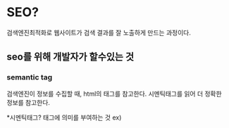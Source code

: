 # SEO?

검색엔진최적화로 웹사이트가 검색 결과를 잘 노출하게 만드는 과정이다.

## seo를 위해 개발자가 할수있는 것

### semantic tag

검색엔진이 정보를 수집할 때, html의 태그를 참고한다.
시멘틱태그를 읽어 더 정확한 정보를 참고한다.

\*시멘틱태그?
태그에 의미를 부여하는 것
ex)<title>과 같이 타이틀이라는걸 명시한다.

### meta tag

브라우저나 검색엔진이 웹사이트의 정보를 해석하는데 도움을주는 태그이다.
웹사이트의 디자인에는 영향을 주지 않고 <head>에 써줌으로써 웹사이트에 대한 정보를 검색엔진에게 알려줄 수 있다.

meta태그에 대해서는 자세하게 다루어보겠다!
